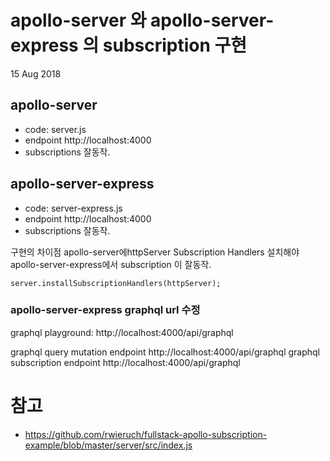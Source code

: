 # apollo-server 와 apollo-server-express 의 subscription 구현

15 Aug 2018

## apollo-server
 - code: server.js
 - endpoint http://localhost:4000
 - subscriptions 잘동작. 

## apollo-server-express
 - code: server-express.js
 - endpoint http://localhost:4000
 - subscriptions 잘동작. 

구현의 차이점 
apollo-server에httpServer Subscription Handlers 설치해야 apollo-server-express에서 subscription 이 잘동작. 
```
server.installSubscriptionHandlers(httpServer);
```

### apollo-server-express graphql url 수정

graphql playground: http://localhost:4000/api/graphql

graphql query mutation endpoint http://localhost:4000/api/graphql
graphql subscription endpoint http://localhost:4000/api/graphql


# 참고
 - https://github.com/rwieruch/fullstack-apollo-subscription-example/blob/master/server/src/index.js
